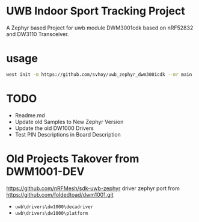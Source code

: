 # UWB Indoor Sport Tracking Project 
A Zephyr based Project for uwb module DWM3001cdk based on nRF52832 and DW3110 Transceiver. 

# usage
```bash
west init -m https://github.com/svhoy/uwb_zephyr_dwm3001cdk --mr main
```

# TODO 
- Readme.md 
- Update old Samples to New Zephyr Version 
- Update the old DW1000 Drivers
- Test PIN Descriptions in Board Description

# Old Projects Takover from DWM1001-DEV
https://github.com/nRFMesh/sdk-uwb-zephyr
driver zephyr port from https://github.com/foldedtoad/dwm1001.git

* `uwb\drivers\dw1000\decadriver`
* `uwb\drivers\dw1000\platform`
